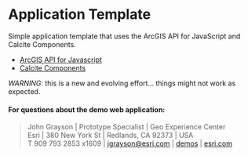 # Application Template
Simple application template that uses the ArcGIS API for JavaScript and Calcite Components.

 - [ArcGIS API for Javascript](https://developers.arcgis.com/javascript/latest/api-reference/)
 - [Calcite Components](https://developers.arcgis.com/calcite-design-system/components/)

*WARNING*: this is a new and evolving effort... things might not work as expected.


#### For questions about the demo web application:
> John Grayson | Prototype Specialist | Geo Experience Center\
> Esri | 380 New York St | Redlands, CA 92373 | USA\
> T 909 793 2853 x1609 | [jgrayson@esri.com](mailto:jgrayson@esri.com?subject=Application%20Templateon%20GitHub&body=Hi%20John,%0A%20%20I%20have%20a%20quesiton%20about%20the%20Appliction%20Template%20demo.) | [demos](https://www.esriurl.com/GeoXCDemos) | [esri.com](https://www.esri.com)
